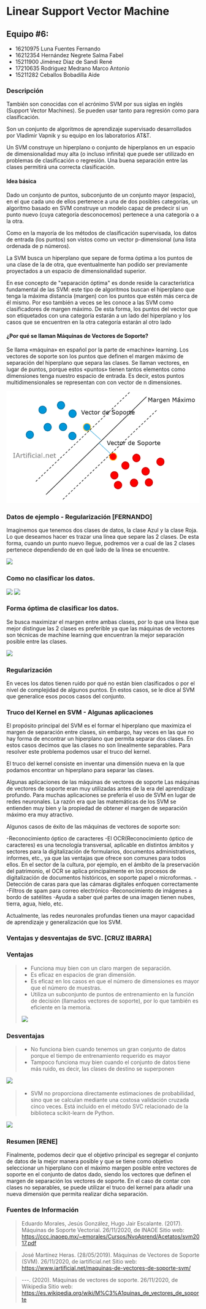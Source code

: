 # Linear Support Vector Machine

## Equipo #6:
- 16210975 Luna Fuentes Fernando
- 16212354 Hernández Negrete Salma Fabel
- 15211900 Jiménez Diaz de Sandi René
- 17210635 Rodriguez Medrano Marco Antonio
- 15211282 Ceballos Bobadilla Aide

### Descripción

También son conocidas con el acrónimo SVM por sus siglas en inglés (Support Vector Machines). Se pueden usar tanto para regresión como para clasificación.

Son un conjunto de algoritmos de aprendizaje supervisado desarrollados por Vladimir Vapnik y su equipo en los laboratorios AT&T.

Un SVM construye un hiperplano o conjunto de hiperplanos en un espacio de dimensionalidad muy alta (o incluso infinita) que puede ser utilizado en problemas de clasificación o regresión. Una buena separación entre las clases permitirá una correcta clasificación.

#### Idea básica

Dado un conjunto de puntos, subconjunto de un conjunto mayor (espacio), en el que cada uno de ellos pertenece a una de dos posibles categorías, un algoritmo basado en SVM construye un modelo capaz de predecir si un punto nuevo (cuya categoría desconocemos) pertenece a una categoría o a la otra.

Como en la mayoría de los métodos de clasificación supervisada, los datos de entrada (los puntos) son vistos como un vector p-dimensional (una lista ordenada de p números).

La SVM busca un hiperplano que separe de forma óptima a los puntos de una clase de la de otra, que eventualmente han podido ser previamente proyectados a un espacio de dimensionalidad superior.

En ese concepto de "separación óptima" es donde reside la característica fundamental de las SVM: este tipo de algoritmos buscan el hiperplano que tenga la máxima distancia (margen) con los puntos que estén más cerca de él mismo. Por eso también a veces se les conoce a las SVM como clasificadores de margen máximo. De esta forma, los puntos del vector que son etiquetados con una categoría estarán a un lado del hiperplano y los casos que se encuentren en la otra categoría estarán al otro lado

#### ¿Por qué se llaman Máquinas de Vectores de Soporte?

Se llama «máquina» en español por la parte de «machine» learning. Los vectores de soporte son los puntos que definen el margen máximo de separación del hiperplano que separa las clases. Se llaman vectores, en lugar de puntos, porque estos «puntos» tienen tantos elementos como dimensiones tenga nuestro espacio de entrada. Es decir, estos puntos multidimensionales se representan con con vector de n dimensiones.

![ScreenShot](https://github.com/SalmaFabel/IMG/blob/main/IMAGEN%20Linear%20Support%20Vector%20Machine.PNG)

### Datos de ejemplo - Regularización [FERNANDO]
Imaginemos que tenemos dos clases de datos, la clase Azul y la clase Roja. Lo que deseamos hacer es trazar una línea que separe las 2 clases. De esta forma, cuando un punto nuevo llegue, podremos ver a cual de las 2 clases pertenece dependiendo de en qué lado de la línea se encuentre.

<img src="https://i.imgur.com/1itSHRR.png">

### Como no clasificar los datos.

<img src="https://i.imgur.com/AE6FJ2H.png">

<img src="https://i.imgur.com/lsPsIeF.png">

### Forma óptima de clasificar los datos.

Se busca maximizar el margen entre ambas clases, por lo que una línea que mejor distingue las 2 clases es preferible ya que las máquinas de vectores son técnicas de machine learning que encuentran la mejor separación posible entre las clases.

<img src="https://i.imgur.com/i47Tr3c.png">

### Regularización 
En veces los datos tienen ruido por qué no están bien clasificados o por el nivel de complejidad de algunos puntos. En estos casos, se le dice al SVM que generalice esos pocos casos del conjunto.

### Truco del Kernel en SVM - Algunas aplicaciones
El propósito  principal del SVM es el formar el hiperplano que maximiza el margen de separación entre clases, sin embargo, hay veces en las que no hay forma 
de encontrar un hiperplano que permita separar dos clases. En estos casos decimos que las clases no son linealmente separables. Para resolver este problema 
podemos usar el truco del kernel.

El truco del kernel consiste en inventar una dimensión nueva en la que podamos encontrar un hiperplano para separar las clases.

Algunas aplicaciones de las máquinas de vectores de soporte
Las máquinas de vectores de soporte eran muy utilizadas antes de la era del aprendizaje profundo. Para muchas aplicaciones se prefería el uso de SVM en lugar 
de redes neuronales. La razón era que las matemáticas de los SVM se entienden muy bien y la propiedad de obtener el margen de separación máximo era muy atractivo. 

Algunos casos de éxito de las máquinas de vectores de soporte son:

-Reconocimiento óptico de caracteres
    -El OCR(Reconocimiento óptico de caracteres) es una tecnología transversal, aplicable en distintos ámbitos y sectores para la digitalización de formularios, 
     documentos administrativos, informes, etc., ya que las ventajas que ofrece son comunes para todos ellos.
     En el sector de la cultura, por ejemplo, en el ámbito de la preservación del patrimonio, el OCR se aplica principalmente en los procesos de digitalización 
     de documentos históricos, en soporte papel o microformas.
-Detección de caras para que las cámaras digitales enfoquen correctamente
-Filtros de spam para correo electrónico
-Reconocimiento de imágenes a bordo de satélites 
    -Ayuda a saber qué partes de una imagen tienen nubes, tierra, agua, hielo, etc.

Actualmente, las redes neuronales profundas tienen una mayor capacidad de aprendizaje y generalización que los SVM.

<!-- START CRUZ -->
### Ventajas y desventajas de SVC. [CRUZ IBARRA]
### Ventajas 
> - Funciona muy bien con un claro margen de separación. 
> - Es eficaz en espacios de gran dimensión.
>- Es eficaz en los casos en que el número de dimensiones es mayor que el número de muestras.
> - Utiliza un subconjunto de puntos de entrenamiento en la función de decisión (llamados vectores de soporte), por lo que también es eficiente en la memoria.
> <img src="https://www.learnopencv.com/wp-content/uploads/2018/07/svm-linearly-separable-data.png">

### Desventajas
> - No funciona bien cuando tenemos un gran conjunto de datos porque el tiempo de entrenamiento requerido es mayor
> - Tampoco funciona muy bien cuando el conjunto de datos tiene más ruido, es decir, las clases de destino se superponen
<img src="https://1.bp.blogspot.com/-CD6nja2DNDY/VgTft5YhWiI/AAAAAAAADEo/W7eTpexZ0fI/s1600/svm-predicted-classification-3-ring-data-resized-600.png">

> - SVM no proporciona directamente estimaciones de probabilidad, sino que se calculan mediante una costosa validación cruzada cinco veces. Está incluido en el método SVC relacionado de la biblioteca scikit-learn de Python.
<img src="https://i.stack.imgur.com/1fXzJ.png">
<!-- END -->

### Resumen [RENE]
Finalmente, podemos decir que el objetivo principal es segregar el conjunto de datos de la mejor manera posible y que se tiene como objetivo seleccionar un hiperplano con el máximo margen posible entre vectores de soporte en el conjunto de datos dado, siendo los vectores que definen el margen de separación los vectores de soporte. En el caso de contar con clases no separables, se puede utilizar el truco del kernel para añadir una nueva dimensión que permita realizar dicha separación.

### Fuentes de Información

>Eduardo Morales, Jesús González, Hugo Jair Escalante. (2017). Máquinas de Soporte Vectorial. 26/11/2020, de INAOE Sitio web: https://ccc.inaoep.mx/~emorales/Cursos/NvoAprend/Acetatos/svm2017.pdf

>José Martínez Heras. (28/05/2019). Máquinas de Vectores de Soporte (SVM). 26/11/2020, de iartificial.net Sitio web: https://www.iartificial.net/maquinas-de-vectores-de-soporte-svm/

>---. (2020). Máquinas de vectores de soporte. 26/11/2020, de Wikipedia Sitio web: https://es.wikipedia.org/wiki/M%C3%A1quinas_de_vectores_de_soporte


